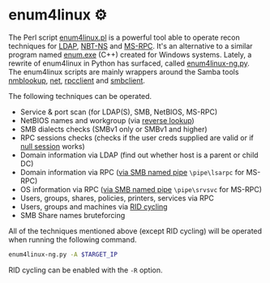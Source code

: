 # enum4linux ⚙️

The Perl script [enum4linux.pl](https://github.com/CiscoCXSecurity/enum4linux) is a powerful tool able to operate recon techniques for [LDAP](../network/ldap.md), [NBT-NS](../network/nbt-ns.md) and [MS-RPC](../network/ms-rpc.md). It's an alternative to a similar program named [enum.exe](https://packetstormsecurity.com/files/download/31882/enum.tar.gz) (C++) created for Windows systems. Lately, a rewrite of enum4linux in Python has surfaced, called [enum4linux-ng.py](https://github.com/cddmp/enum4linux-ng). The enum4linux scripts are mainly wrappers around the Samba tools [nmblookup](https://www.samba.org/samba/docs/current/man-html/nmblookup.1.html), [net](https://www.samba.org/samba/docs/current/man-html/net.8.html), [rpcclient](https://www.samba.org/samba/docs/current/man-html/rpcclient.1.html) and [smbclient](https://www.samba.org/samba/docs/current/man-html/smbclient.1.html).

The following techniques can be operated.

* Service & port scan (for LDAP(S), SMB, NetBIOS, MS-RPC)
* NetBIOS names and workgroup (via [reverse lookup](../network/nbt-ns.md))
* SMB dialects checks (SMBv1 only or SMBv1 and higher)
* RPC sessions checks (checks if the user creds supplied are valid or if [null session](../network/ms-rpc.md#null-sessions) works)
* Domain information via LDAP (find out whether host is a parent or child DC)
* Domain information via RPC ([via SMB named pipe](../network/ms-rpc.md#recon-through-interesting-named-pipes) `\pipe\lsarpc` for MS-RPC)
* OS information via RPC ([via SMB named pipe](../network/ms-rpc.md#recon-through-interesting-named-pipes) `\pipe\srvsvc` for MS-RPC)
* Users, groups, shares, policies, printers, services via RPC
* Users, groups and machines via [RID cycling](../network/ms-rpc.md#rid-cycling)
* SMB Share names bruteforcing

All of the techniques mentioned above (except RID cycling) will be operated when running the following command.

```bash
enum4linux-ng.py -A $TARGET_IP
```

RID cycling can be enabled with the `-R` option.
